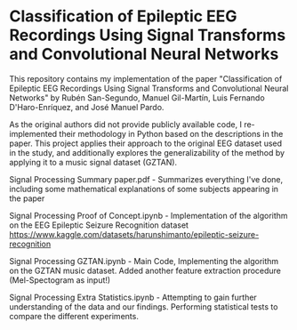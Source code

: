 # Classification of Epileptic EEG Recordings Using Signal Transforms and Convolutional Neural Networks

This repository contains my implementation of the paper "Classification of Epileptic EEG Recordings Using Signal Transforms and Convolutional Neural Networks" by Rubén San-Segundo, Manuel Gil-Martín, Luis Fernando D'Haro-Enríquez, and José Manuel Pardo.

As the original authors did not provide publicly available code, I re-implemented their methodology in Python based on the descriptions in the paper. This project applies their approach to the original EEG dataset used in the study, and additionally explores the generalizability of the method by applying it to a music signal dataset (GZTAN).

Signal Processing Summary paper.pdf - Summarizes everything I've done, including some mathematical explanations of some subjects appearing in the paper

Signal Processing Proof of Concept.ipynb - Implementation of the algorithm on the EEG Epileptic Seizure Recognition dataset https://www.kaggle.com/datasets/harunshimanto/epileptic-seizure-recognition


Signal Processing GZTAN.ipynb - Main Code, Implementing the algorithm on the GZTAN music dataset. Added another feature extraction procedure (Mel-Spectogram as input!)

Signal Processing Extra Statistics.ipynb - Attempting to gain further understanding of the data and our findings. Performing statistical tests to compare the different experiments.
